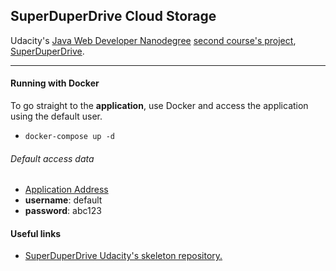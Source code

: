 ## SuperDuperDrive Cloud Storage

Udacity's [Java Web Developer Nanodegree](https://www.udacity.com/course/java-developer-nanodegree--nd035) 
[second course's project](https://github.com/udacity/nd035-c1-spring-boot-basics-examples), 
[SuperDuperDrive](https://github.com/udacity/nd035-c1-spring-boot-basics-project-starter).

****
#### Running with Docker

To go straight to the **application**, use Docker and access the application using the default user.

- ```docker-compose up -d```

###### Default access data
- [Application Address](http://localhost:8080)
- **username**: default
- **password**: abc123

#### Useful links ###
* [SuperDuperDrive Udacity's skeleton repository.](https://github.com/udacity/nd035-c1-spring-boot-basics-project-starter)